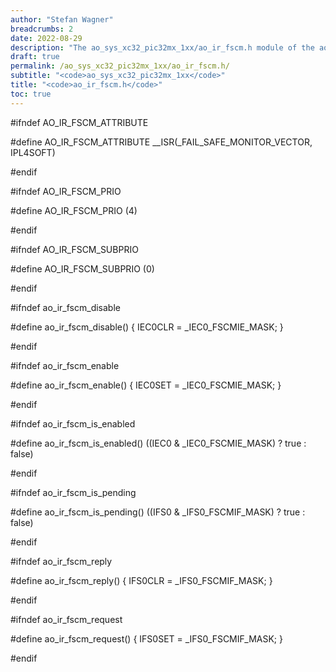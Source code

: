 ```yaml
---
author: "Stefan Wagner"
breadcrumbs: 2
date: 2022-08-29
description: "The ao_sys_xc32_pic32mx_1xx/ao_ir_fscm.h module of the ao real-time operating system."
draft: true
permalink: /ao_sys_xc32_pic32mx_1xx/ao_ir_fscm.h/ 
subtitle: "<code>ao_sys_xc32_pic32mx_1xx</code>"
title: "<code>ao_ir_fscm.h</code>"
toc: true
---
```


#ifndef AO_IR_FSCM_ATTRIBUTE

#define AO_IR_FSCM_ATTRIBUTE        __ISR(_FAIL_SAFE_MONITOR_VECTOR, IPL4SOFT)

#endif

#ifndef AO_IR_FSCM_PRIO

#define AO_IR_FSCM_PRIO             (4)

#endif

#ifndef AO_IR_FSCM_SUBPRIO

#define AO_IR_FSCM_SUBPRIO          (0)

#endif

#ifndef ao_ir_fscm_disable

#define ao_ir_fscm_disable()        { IEC0CLR = _IEC0_FSCMIE_MASK; }

#endif

#ifndef ao_ir_fscm_enable

#define ao_ir_fscm_enable()         { IEC0SET = _IEC0_FSCMIE_MASK; }

#endif

#ifndef ao_ir_fscm_is_enabled

#define ao_ir_fscm_is_enabled()     ((IEC0 & _IEC0_FSCMIE_MASK) ? true : false)

#endif

#ifndef ao_ir_fscm_is_pending

#define ao_ir_fscm_is_pending()     ((IFS0 & _IFS0_FSCMIF_MASK) ? true : false)

#endif

#ifndef ao_ir_fscm_reply

#define ao_ir_fscm_reply()          { IFS0CLR = _IFS0_FSCMIF_MASK; }

#endif

#ifndef ao_ir_fscm_request

#define ao_ir_fscm_request()        { IFS0SET = _IFS0_FSCMIF_MASK; }

#endif

